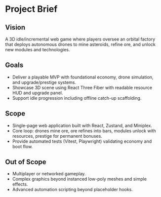 # Project Brief

## Vision

A 3D idle/incremental web game where players oversee an orbital factory that deploys autonomous drones to mine asteroids, refine ore, and unlock new modules and technologies.

## Goals

- Deliver a playable MVP with foundational economy, drone simulation, and upgrade/prestige systems.
- Showcase 3D scene using React Three Fiber with readable resource HUD and upgrade panel.
- Support idle progression including offline catch-up scaffolding.

## Scope

- Single-page web application built with React, Zustand, and Miniplex.
- Core loop: drones mine ore, ore refines into bars, modules unlock with resources, prestige for permanent bonuses.
- Provide automated tests (Vitest, Playwright) validating economy and boot flow.

## Out of Scope

- Multiplayer or networked gameplay.
- Complex graphics beyond instanced low-poly meshes and simple effects.
- Advanced automation scripting beyond placeholder hooks.
